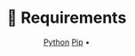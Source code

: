<h1 align="center">📝 Requirements </h1>
<p align="center">
  <a href="https://www.python.org/downloads/">Python</a> 
  <a href="https://www.python.org/downloads/">Pip</a> •
